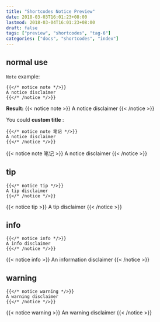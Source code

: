 ```yaml
---
title: "Shortcodes Notice Preview"
date: 2018-03-03T16:01:23+08:00
lastmod: 2018-03-04T16:01:23+08:00
draft: false
tags: ["preview", "shortcodes", "tag-6"]
categories: ["docs", "shortcodes", "index"]
---
```


## normal use
`Note` example:

```shortcode
{{</* notice note */>}}
A notice disclaimer
{{</* /notice */>}}
```

**Result:**
{{< notice note >}}
A notice disclaimer
{{< /notice >}}

You could **custom title** :

```shortcode
{{</* notice note 笔记 */>}}
A notice disclaimer
{{</* /notice */>}}
```

{{< notice note 笔记 >}}
A notice disclaimer
{{< /notice >}}


## tip

```shortcode
{{</* notice tip */>}}
A tip disclaimer
{{</* /notice */>}}
```

{{< notice tip >}}
A tip disclaimer
{{< /notice >}}


## info
```shortcode
{{</* notice info */>}}
A info disclaimer
{{</* /notice */>}}
```

{{< notice info >}}
An information disclaimer
{{< /notice >}}


## warning
```shortcode
{{</* notice warning */>}}
A warning disclaimer
{{</* /notice */>}}
```

{{< notice warning >}}
An warning disclaimer
{{< /notice >}}
